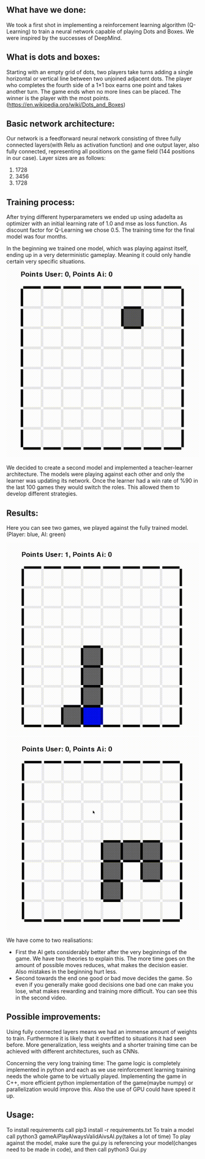 ## What have we done:
We took a first shot in implementing a reinforcement learning algorithm (Q-Learning) to train a neural network capable of playing Dots and Boxes. We were inspired by the successes of DeepMind.

## What is dots and boxes:
Starting with an empty grid of dots, two players take turns adding a single horizontal or vertical line between two unjoined adjacent dots. The player who completes the fourth side of a 1×1 box earns one point and takes another turn. The game ends when no more lines can be placed. The winner is the player with the most points. (https://en.wikipedia.org/wiki/Dots_and_Boxes)

## Basic network architecture:
Our network is a feedforward neural network consisting of three fully connected layers(with Relu as activation function) and one output layer, also fully connected, representing all positions on the game field (144 positions in our case).
Layer sizes are as follows:
1. 1728
2. 3456
3. 1728

## Training process:
After trying different hyperparameters we ended up using adadelta as optimizer with an initial learning rate of 1.0 and mse as loss function. As discount factor for Q-Learning we chose 0.5. The training time for the final model was four months.

In the beginning we trained one model, which was playing against itself, ending up in a very deterministic gameplay. Meaning it could only handle certain very specific situations.
![](dotsandboxesai_demo_deterministic.gif)

We decided to create a second model and implemented a teacher-learner architecture. The models were playing against each other and only the learner was updating its network. Once the learner had a win rate of %90 in the last 100 games they would switch the roles. This allowed them to develop different strategies.

## Results:
Here you can see two games, we played against the fully trained model. (Player: blue, AI: green)

![](dotsandboxesai_demo_1.gif)
![](dotsandboxesai_demo_2.gif)

We have come to two realisations: 
- First the AI gets considerably better after the very beginnings of the game. We have two theories to explain this. The more time goes on the amount of possible moves reduces, what makes the decision easier. Also mistakes in the beginning hurt less.
- Second towards the end one good or bad move decides the game. So even if you generally make good decisions one bad one can make you lose, what makes rewarding and training more difficult. You can see this in the second video.

## Possible improvements:
Using fully connected layers means we had an immense amount of weights to train. Furthermore it is likely that it overfitted to situations it had seen before. More generalization, less weights and a shorter training time can be achieved with different architectures, such as CNNs.

Concerning the very long training time:
The game logic is completely implemented in python and each as we use reinforcement learning training needs the whole game to be virtually played. Implementing the game in C++, more efficient python implementation of the game(maybe numpy) or parallelization would improve this. Also the use of GPU could have speed it up.

## Usage:
To install requirements call pip3 install -r requirements.txt 
To train a model call python3 gameAiPlayAlwaysValidAivsAI.py(takes a lot of time) 
To play against the model, make sure the gui.py is referencing your model(changes need to be made in code), and then call python3 Gui.py 
